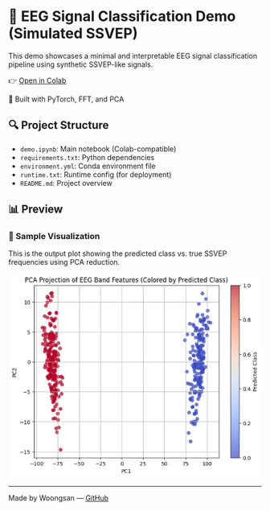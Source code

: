 # 🧠 EEG Signal Classification Demo (Simulated SSVEP)

This demo showcases a minimal and interpretable EEG signal classification pipeline using synthetic SSVEP-like signals.

👉 [Open in Colab](demo.ipynb)

🧪 Built with PyTorch, FFT, and PCA

## 🔍 Project Structure

- `demo.ipynb`: Main notebook (Colab-compatible)
- `requirements.txt`: Python dependencies
- `environment.yml`: Conda environment file
- `runtime.txt`: Runtime config (for deployment)
- `README.md`: Project overview

## 📊 Preview

### 🎯 Sample Visualization

This is the output plot showing the predicted class vs. true SSVEP frequencies using PCA reduction.


![Sample Output](output.png)

---

Made by Woongsan — [GitHub](https://github.com/woongsan)
